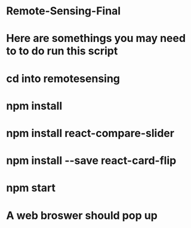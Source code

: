 # Remote-Sensing-Final

# Here are somethings you may need to to do run this script
# cd into remotesensing

# npm install
# npm install react-compare-slider
# npm install --save react-card-flip
# npm start

# A web broswer should pop up
